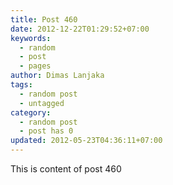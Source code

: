 ```yaml
---
title: Post 460
date: 2012-12-22T01:29:52+07:00
keywords:
  - random
  - post
  - pages
author: Dimas Lanjaka
tags:
  - random post
  - untagged
category:
  - random post
  - post has 0
updated: 2012-05-23T04:36:11+07:00
---
```

This is content of post 460